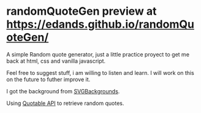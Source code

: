 # randomQuoteGen preview at https://edands.github.io/randomQuoteGen/

A simple Random quote generator, just a little practice proyect to get me back at html, css and vanilla javascript.

Feel free to suggest stuff, i am willing to listen and learn. 
I will work on this on the future to futher improve it.

I got the background from [SVGBackgrounds](https://www.svgbackgrounds.com/).

Using [Quotable API](https://github.com/lukePeavey/quotable) to retrieve random quotes.

